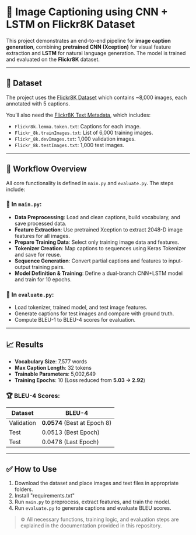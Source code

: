 # 📸 Image Captioning using CNN + LSTM on Flickr8K Dataset

This project demonstrates an end-to-end pipeline for **image caption generation**, combining **pretrained CNN (Xception)** for visual feature extraction and **LSTM** for natural language generation. The model is trained and evaluated on the **Flickr8K** dataset.

---

## 📂 Dataset

The project uses the [Flickr8K Dataset](https://drive.google.com/file/d/1u3oqx36XApnAykFDB6EEWUIfd_CxRQQ9/view) which contains ~8,000 images, each annotated with 5 captions.

You’ll also need the [Flickr8K Text Metadata](https://drive.google.com/file/d/1qcRy3WpQv4dGtu65gETtYLWxDPBrRtx1/view), which includes:
- `Flickr8k.lemma.token.txt`: Captions for each image.
- `Flickr_8k.trainImages.txt`: List of 6,000 training images.
- `Flickr_8k.devImages.txt`: 1,000 validation images.
- `Flickr_8k.testImages.txt`: 1,000 test images.

---

## 🧠 Workflow Overview

All core functionality is defined in `main.py` and `evaluate.py`. The steps include:

### 🔹 In `main.py`:
- **Data Preprocessing**: Load and clean captions, build vocabulary, and save processed data.
- **Feature Extraction**: Use pretrained Xception to extract 2048-D image features for all images.
- **Prepare Training Data**: Select only training image data and features.
- **Tokenizer Creation**: Map captions to sequences using Keras Tokenizer and save for reuse.
- **Sequence Generation**: Convert partial captions and features to input-output training pairs.
- **Model Definition & Training**: Define a dual-branch CNN+LSTM model and train for 10 epochs.

### 🔹 In `evaluate.py`:
- Load tokenizer, trained model, and test image features.
- Generate captions for test images and compare with ground truth.
- Compute BLEU-1 to BLEU-4 scores for evaluation.

---

## 📈 Results

- **Vocabulary Size**: 7,577 words  
- **Max Caption Length**: 32 tokens  
- **Trainable Parameters**: 5,002,649  
- **Training Epochs**: 10 (Loss reduced from **5.03 → 2.92**)

### 🏆 BLEU-4 Scores:
| Dataset     | BLEU-4 |
|-------------|--------|
| Validation  | **0.0574** (Best at Epoch 8) |
| Test        | 0.0513 (Best Epoch)          |
| Test        | 0.0478 (Last Epoch)          |

---

## ✅ How to Use

1. Download the dataset and place images and text files in appropriate folders.
2. Install "requirements.txt"
3. Run `main.py` to preprocess, extract features, and train the model.
4. Run `evaluate.py` to generate captions and evaluate BLEU scores.

> ⚙️ All necessary functions, training logic, and evaluation steps are explained in the documentation provided in this repository.

